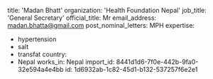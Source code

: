 title: 'Madan Bhatt'
organization: 'Health Foundation Nepal'
job_title: 'General Secretary'
official_title: Mr
email_address: madan.bhatta@gmail.com
post_nominal_letters: MPH
expertise:
  - hypertension
  - salt
  - transfat
country:
  - Nepal
works_in: Nepal
import_id: 8441d1d6-7f0e-442b-9fa0-32e594a4e4bb
id: 1d6932ab-1c82-45d1-b132-537257f6e2e1
